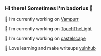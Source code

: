### Hi there! Sometimes I'm badorius 👋

🔭 I’m currently working on [Vampurr](https://github.com/badorius/Vampurr) 

🔭 I’m currently working on [TouchTheLight](https://github.com/badorius/TouchTheLight)

🔭 I’m currently working on [castelscape](https://github.com/badorius/castlescape) 

🌱 Love learning and make writeups [vulnhub](https://github.com/badorius/vulnhub)

<!--
**badorius/badorius** is a ✨ _special_ ✨ repository because its `README.md` (this file) appears on your GitHub profile.

Here are some ideas to get you started:

- 🔭 I’m currently working on ...
- 🌱 I’m currently learning ...
- 👯 I’m looking to collaborate on ...
- 🤔 I’m looking for help with ...
- 💬 Ask me about ...
- 📫 How to reach me: ...
- 😄 Pronouns: ...
- ⚡ Fun fact: ...
-->
